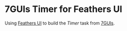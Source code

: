 # 7GUIs Timer for Feathers UI

Using [Feathers UI](https://feathersui.com/) to build the _Timer_ task from [7GUIs](https://eugenkiss.github.io/7guis).
